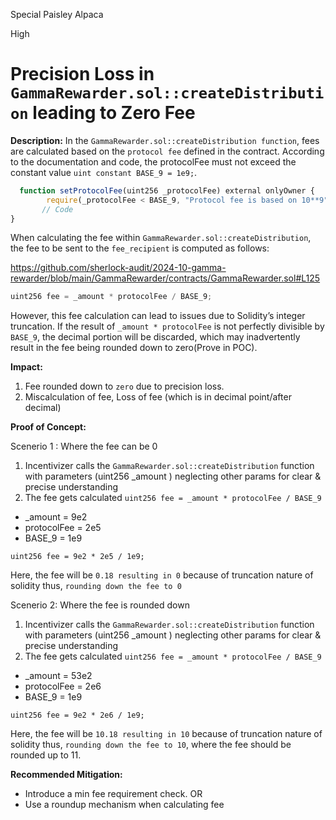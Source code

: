 Special Paisley Alpaca

High

# Precision Loss in `GammaRewarder.sol::createDistribution` leading to Zero Fee

**Description:** 
In the `GammaRewarder.sol::createDistribution function`, fees are calculated based on the `protocol fee` defined in the contract. According to the documentation and code, the protocolFee must not exceed the constant value `uint constant BASE_9 = 1e9;`.
```javascript 
  function setProtocolFee(uint256 _protocolFee) external onlyOwner {
        require(_protocolFee < BASE_9, "Protocol fee is based on 10**9");
       // Code
}
```

When calculating the fee within `GammaRewarder.sol::createDistribution`, the fee to be sent to the `fee_recipient` is computed as follows:


https://github.com/sherlock-audit/2024-10-gamma-rewarder/blob/main/GammaRewarder/contracts/GammaRewarder.sol#L125
```javascript
uint256 fee = _amount * protocolFee / BASE_9;

```

However, this fee calculation can lead to issues due to Solidity’s integer truncation. If the result of `_amount * protocolFee` is not perfectly divisible by` BASE_9`, the decimal portion will be discarded, which may inadvertently result in the fee being rounded down to zero(Prove in POC).


**Impact:** 
1. Fee rounded down to `zero` due to precision loss.
2. Miscalculation of fee, Loss of fee (which is in decimal point/after decimal)


**Proof of Concept:**

Scenerio 1 : Where the fee can be 0

1. Incentivizer calls the  `GammaRewarder.sol::createDistribution` function with parameters 
   (uint256 _amount ) neglecting other params for clear & precise understanding
2. The fee gets calculated `uint256 fee = _amount * protocolFee / BASE_9`
- _amount = 9e2 
- protocolFee =  2e5
- BASE_9 =  1e9

`uint256 fee = 9e2 * 2e5 / 1e9;`

Here, the fee will be `0.18 resulting in 0` because of truncation nature of solidity
thus, `rounding down the fee to 0`   

Scenerio 2: Where the fee is rounded down 


1. Incentivizer calls the  `GammaRewarder.sol::createDistribution` function with parameters 
   (uint256 _amount ) neglecting other params for clear & precise understanding
2. The fee gets calculated `uint256 fee = _amount * protocolFee / BASE_9`
- _amount = 53e2
- protocolFee =  2e6 
- BASE_9 =  1e9

`uint256 fee = 9e2 * 2e6 / 1e9;`

Here, the fee will be `10.18 resulting in 10` because of truncation nature of solidity
thus, `rounding down the fee to 10`, where the fee should be rounded up to 11.   

**Recommended Mitigation:** 
-  Introduce a min fee requirement check.
                         OR
- Use a roundup mechanism when calculating fee